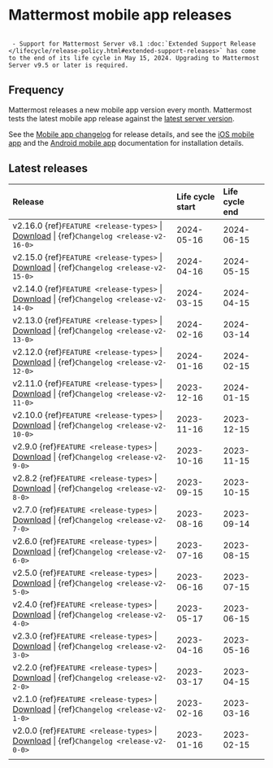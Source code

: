 # Mattermost mobile app releases

```{include} ../_static/badges/allplans-cloud-selfhosted.md
```

```{Important}
 - Support for Mattermost Server v8.1 :doc:`Extended Support Release </lifecycle/release-policy.html#extended-support-releases>` has come to the end of its life cycle in May 15, 2024. Upgrading to Mattermost Server v9.5 or later is required.
```

## Frequency

Mattermost releases a new mobile app version every month. Mattermost tests the latest mobile app release against the [latest server version](/lifecycle/mattermost-server-releases).

See the [Mobile app changelog](/lifecycle/mobile-app-changelog) for release details, and see the [iOS mobile app](/collaborate/install-ios-app) and the [Android mobile app](/collaborate/install-android-app) documentation for installation details. 

## Latest releases

| **Release** | **Life cycle start** | **Life cycle end** |
|:---|:---|:---|
| v2.16.0 {ref}`FEATURE <release-types>` \| [Download](https://github.com/mattermost/desktop/releases/tag/v2.16.0) \| {ref}`Changelog <release-v2-16-0>` | 2024-05-16 | 2024-06-15 |
| v2.15.0 {ref}`FEATURE <release-types>` \| [Download](https://github.com/mattermost/desktop/releases/tag/v2.15.0) \| {ref}`Changelog <release-v2-15-0>` | 2024-04-16 | 2024-05-15 |
| v2.14.0 {ref}`FEATURE <release-types>` \| [Download](https://github.com/mattermost/desktop/releases/tag/v2.14.0) \| {ref}`Changelog <release-v2-14-0>` | 2024-03-15 | 2024-04-15 |
| v2.13.0 {ref}`FEATURE <release-types>` \| [Download](https://github.com/mattermost/desktop/releases/tag/v2.13.0) \| {ref}`Changelog <release-v2-13-0>` | 2024-02-16 | 2024-03-14 |
| v2.12.0 {ref}`FEATURE <release-types>` \| [Download](https://github.com/mattermost/desktop/releases/tag/v2.12.0) \| {ref}`Changelog <release-v2-12-0>` | 2024-01-16 | 2024-02-15 |
| v2.11.0 {ref}`FEATURE <release-types>` \| [Download](https://github.com/mattermost/desktop/releases/tag/v2.11.0) \| {ref}`Changelog <release-v2-11-0>` | 2023-12-16 | 2024-01-15 |
| v2.10.0 {ref}`FEATURE <release-types>` \| [Download](https://github.com/mattermost/desktop/releases/tag/v2.10.0) \| {ref}`Changelog <release-v2-10-0>` | 2023-11-16 | 2023-12-15 |
| v2.9.0 {ref}`FEATURE <release-types>` \| [Download](https://github.com/mattermost/desktop/releases/tag/v2.9.0) \| {ref}`Changelog <release-v2-9-0>` | 2023-10-16 | 2023-11-15 |
| v2.8.2 {ref}`FEATURE <release-types>` \| [Download](https://github.com/mattermost/desktop/releases/tag/v2.8.0) \| {ref}`Changelog <release-v2-8-0>` | 2023-09-15 | 2023-10-15 |
| v2.7.0 {ref}`FEATURE <release-types>` \| [Download](https://github.com/mattermost/desktop/releases/tag/v2.7.0) \| {ref}`Changelog <release-v2-7-0>` | 2023-08-16 | 2023-09-14 |
| v2.6.0 {ref}`FEATURE <release-types>` \| [Download](https://github.com/mattermost/desktop/releases/tag/v2.6.0) \| {ref}`Changelog <release-v2-6-0>` | 2023-07-16 | 2023-08-15 |
| v2.5.0 {ref}`FEATURE <release-types>` \| [Download](https://github.com/mattermost/desktop/releases/tag/v2.5.0) \| {ref}`Changelog <release-v2-5-0>` | 2023-06-16 | 2023-07-15 |
| v2.4.0 {ref}`FEATURE <release-types>` \| [Download](https://github.com/mattermost/desktop/releases/tag/v2.4.0) \| {ref}`Changelog <release-v2-4-0>` | 2023-05-17 | 2023-06-15 |
| v2.3.0 {ref}`FEATURE <release-types>` \| [Download](https://github.com/mattermost/desktop/releases/tag/v2.3.0) \| {ref}`Changelog <release-v2-3-0>` | 2023-04-16 | 2023-05-16 |
| v2.2.0 {ref}`FEATURE <release-types>` \| [Download](https://github.com/mattermost/desktop/releases/tag/v2.2.0) \| {ref}`Changelog <release-v2-2-0>` | 2023-03-17 | 2023-04-15 |
| v2.1.0 {ref}`FEATURE <release-types>` \| [Download](https://github.com/mattermost/desktop/releases/tag/v2.1.0) \| {ref}`Changelog <release-v2-1-0>` | 2023-02-16 | 2023-03-16 |
| v2.0.0 {ref}`FEATURE <release-types>` \| [Download](https://github.com/mattermost/desktop/releases/tag/v2.0.0) \| {ref}`Changelog <release-v2-0-0>` | 2023-01-16 | 2023-02-15 |
|  |  |  |
